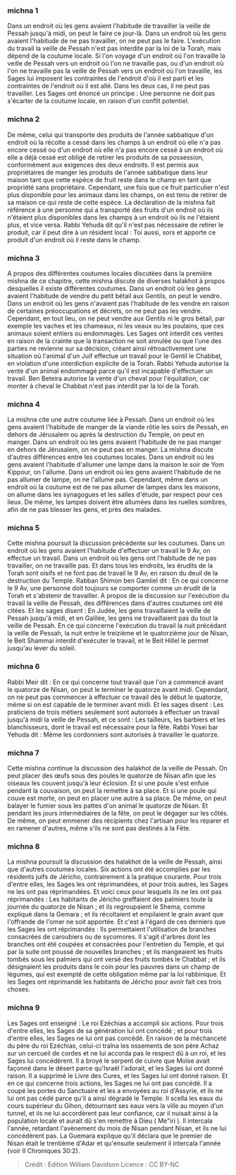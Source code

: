 
### michna 1
Dans un endroit où les gens avaient l'habitude de travailler la veille de Pessah jusqu'à midi, on peut le faire ce jour-là. Dans un endroit où les gens avaient l'habitude de ne pas travailler, on ne peut pas le faire. L'exécution du travail la veille de Pessah n'est pas interdite par la loi de la Torah, mais dépend de la coutume locale. Si l'on voyage d'un endroit où l'on travaille la veille de Pessah vers un endroit où l'on ne travaille pas, ou d'un endroit où l'on ne travaille pas la veille de Pessah vers un endroit où l'on travaille, les Sages lui imposent les contraintes de l'endroit d'où il est parti et les contraintes de l'endroit où il est allé. Dans les deux cas, il ne peut pas travailler. Les Sages ont énoncé un principe : Une personne ne doit pas s'écarter de la coutume locale, en raison d'un conflit potentiel.

### michna 2
De même, celui qui transporte des produits de l'année sabbatique d'un endroit où la récolte a cessé dans les champs à un endroit où elle n'a pas encore cessé ou d'un endroit où elle n'a pas encore cessé à un endroit où elle a déjà cessé est obligé de retirer les produits de sa possession, conformément aux exigences des deux endroits. Il est permis aux propriétaires de manger les produits de l'année sabbatique dans leur maison tant que cette espèce de fruit reste dans le champ en tant que propriété sans propriétaire. Cependant, une fois que ce fruit particulier n'est plus disponible pour les animaux dans les champs, on est tenu de retirer de sa maison ce qui reste de cette espèce. La déclaration de la mishna fait référence à une personne qui a transporté des fruits d'un endroit où ils n'étaient plus disponibles dans les champs à un endroit où ils ne l'étaient plus, et vice versa. Rabbi Yehuda dit qu'il n'est pas nécessaire de retirer le produit, car il peut dire à un résident local : Toi aussi, sors et apporte ce produit d'un endroit où il reste dans le champ.

### michna 3
A propos des différentes coutumes locales discutées dans la première mishna de ce chapitre, cette mishna discute de diverses halakhot à propos desquelles il existe différentes coutumes. Dans un endroit où les gens avaient l'habitude de vendre du petit bétail aux Gentils, on peut le vendre. Dans un endroit où les gens n'avaient pas l'habitude de les vendre en raison de certaines préoccupations et décrets, on ne peut pas les vendre. Cependant, en tout lieu, on ne peut vendre aux Gentils ni le gros bétail, par exemple les vaches et les chameaux, ni les veaux ou les poulains, que ces animaux soient entiers ou endommagés. Les Sages ont interdit ces ventes en raison de la crainte que la transaction ne soit annulée ou que l'une des parties ne revienne sur sa décision, créant ainsi rétroactivement une situation où l'animal d'un Juif effectue un travail pour le Gentil le Chabbat, en violation d'une interdiction explicite de la Torah. Rabbi Yehuda autorise la vente d'un animal endommagé parce qu'il est incapable d'effectuer un travail. Ben Beteira autorise la vente d'un cheval pour l'équitation, car monter à cheval le Chabbat n'est pas interdit par la loi de la Torah.

### michna 4
La mishna cite une autre coutume liée à Pessah. Dans un endroit où les gens avaient l'habitude de manger de la viande rôtie les soirs de Pessah, en dehors de Jérusalem ou après la destruction du Temple, on peut en manger. Dans un endroit où les gens avaient l'habitude de ne pas manger en dehors de Jérusalem, on ne peut pas en manger. La mishna discute d'autres différences entre les coutumes locales. Dans un endroit où les gens avaient l'habitude d'allumer une lampe dans la maison le soir de Yom Kippour, on l'allume. Dans un endroit où les gens avaient l'habitude de ne pas allumer de lampe, on ne l'allume pas. Cependant, même dans un endroit où la coutume est de ne pas allumer de lampes dans les maisons, on allume dans les synagogues et les salles d'étude, par respect pour ces lieux. De même, les lampes doivent être allumées dans les ruelles sombres, afin de ne pas blesser les gens, et près des malades.

### michna 5
Cette mishna poursuit la discussion précédente sur les coutumes. Dans un endroit où les gens avaient l'habitude d'effectuer un travail le 9 Av, on effectue un travail. Dans un endroit où les gens ont l'habitude de ne pas travailler, on ne travaille pas. Et dans tous les endroits, les érudits de la Torah sont oisifs et ne font pas de travail le 9 Av, en raison du deuil de la destruction du Temple. Rabban Shimon ben Gamliel dit : En ce qui concerne le 9 Av, une personne doit toujours se comporter comme un érudit de la Torah et s'abstenir de travailler. A propos de la discussion sur l'exécution du travail la veille de Pessah, des différences dans d'autres coutumes ont été citées. Et les sages disent : En Judée, les gens travaillaient la veille de Pessah jusqu'à midi, et en Galilée, les gens ne travaillaient pas du tout la veille de Pessah. En ce qui concerne l'exécution du travail la nuit précédant la veille de Pessah, la nuit entre le treizième et le quatorzième jour de Nisan, le Beit Shammai interdit d'exécuter le travail, et le Beit Hillel le permet jusqu'au lever du soleil.

### michna 6
Rabbi Meir dit : En ce qui concerne tout travail que l'on a commencé avant le quatorze de Nisan, on peut le terminer le quatorze avant midi. Cependant, on ne peut pas commencer à effectuer ce travail dès le début le quatorze, même si on est capable de le terminer avant midi. Et les sages disent : Les praticiens de trois métiers seulement sont autorisés à effectuer un travail jusqu'à midi la veille de Pessah, et ce sont : Les tailleurs, les barbiers et les blanchisseurs, dont le travail est nécessaire pour la fête. Rabbi Yosei bar Yehuda dit : Même les cordonniers sont autorisés à travailler le quatorze.

### michna 7
Cette mishna continue la discussion des halakhot de la veille de Pessah. On peut placer des œufs sous des poules le quatorze de Nisan afin que les oiseaux les couvent jusqu'à leur éclosion. Et si une poule s'est enfuie pendant la couvaison, on peut la remettre à sa place. Et si une poule qui couve est morte, on peut en placer une autre à sa place. De même, on peut balayer le fumier sous les pattes d'un animal le quatorze de Nisan. Et pendant les jours intermédiaires de la fête, on peut le dégager sur les côtés. De même, on peut emmener des récipients chez l'artisan pour les réparer et en ramener d'autres, même s'ils ne sont pas destinés à la Fête.

### michna 8
La mishna poursuit la discussion des halakhot de la veille de Pessah, ainsi que d'autres coutumes locales. Six actions ont été accomplies par les résidents juifs de Jéricho, contrairement à la pratique courante. Pour trois d'entre elles, les Sages les ont réprimandées, et pour trois autres, les Sages ne les ont pas réprimandées. Et voici ceux pour lesquels ils ne les ont pas réprimandés : Les habitants de Jéricho greffaient des palmiers toute la journée du quatorze de Nisan ; et ils regroupaient le Shema, comme expliqué dans la Gemara ; et ils récoltaient et empilaient le grain avant que l'offrande de l'omer ne soit apportée. Et c'est à l'égard de ces derniers que les Sages les ont réprimandés : Ils permettaient l'utilisation de branches consacrées de caroubiers ou de sycomores. Il s'agit d'arbres dont les branches ont été coupées et consacrées pour l'entretien du Temple, et qui par la suite ont poussé de nouvelles branches ; et ils mangeaient les fruits tombés sous les palmiers qui ont versé des fruits tombés le Chabbat ; et ils désignaient les produits dans le coin pour les pauvres dans un champ de légumes, qui est exempté de cette obligation même par la loi rabbinique. Et les Sages ont réprimandé les habitants de Jéricho pour avoir fait ces trois choses.

### michna 9
Les Sages ont enseigné : Le roi Ezéchias a accompli six actions. Pour trois d'entre elles, les Sages de sa génération lui ont concédé ; et pour trois d'entre elles, les Sages ne lui ont pas concédé. En raison de la méchanceté du père du roi Ezéchias, celui-ci traîna les ossements de son père Achaz sur un cercueil de cordes et ne lui accorda pas le respect dû à un roi, et les Sages lui concédèrent. Il a broyé le serpent de cuivre que Moïse avait façonné dans le désert parce qu'Israël l'adorait, et les Sages lui ont donné raison. Il a supprimé le Livre des Cures, et les Sages lui ont donné raison. Et en ce qui concerne trois actions, les Sages ne lui ont pas concédé. Il a coupé les portes du Sanctuaire et les a envoyées au roi d'Assyrie, et ils ne lui ont pas cédé parce qu'il a ainsi dégradé le Temple. Il scella les eaux du cours supérieur du Gihon, détournant ses eaux vers la ville au moyen d'un tunnel, et ils ne lui accordèrent pas leur confiance, car il nuisait ainsi à la population locale et aurait dû s'en remettre à Dieu ( Me"iri ). Il intercala l'année, retardant l'avènement du mois de Nisan pendant Nisan, et ils ne lui concédèrent pas. La Guemara explique qu'il déclara que le premier de Nisan était le trentième d'Adar et qu'ensuite seulement il intercala l'année (voir II Chroniques 30:2).

>Crédit : Edition William Davidson
>Licence : CC BY-NC
